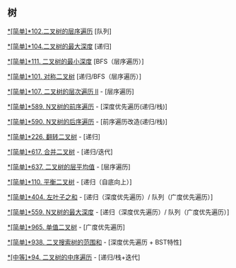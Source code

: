 ## 树

[*[简单]*102.二叉树的层序遍历](https://leetcode-cn.com/problems/binary-tree-level-order-traversal) [队列]

[*[简单]*104.二叉树的最大深度](https://leetcode-cn.com/problems/maximum-depth-of-binary-tree) [递归]

[*[简单]*111. 二叉树的最小深度](https://leetcode-cn.com/problems/minimum-depth-of-binary-tree/submissions/) [BFS（层序遍历）]

[*[简单]*101. 对称二叉树](https://leetcode-cn.com/problems/symmetric-tree/) [递归/BFS（层序遍历）]

[*[简单]*107. 二叉树的层次遍历 II](https://leetcode-cn.com/problems/binary-tree-level-order-traversal-ii/submissions/) - [层序遍历]

[*[简单]*589. N叉树的前序遍历](https://leetcode-cn.com/problems/n-ary-tree-preorder-traversal/submissions/) - [深度优先遍历(递归/栈)]

[*[简单]*590. N叉树的后序遍历](https://leetcode-cn.com/problems/n-ary-tree-postorder-traversal/) - [前序遍历改造(递归/栈)]

[*[简单]*226. 翻转二叉树](https://leetcode-cn.com/problems/invert-binary-tree/submissions/) - [递归]

[*[简单]*617. 合并二叉树](https://leetcode-cn.com/problems/merge-two-binary-trees/) - [递归/迭代]

[*[简单]*637. 二叉树的层平均值](https://leetcode-cn.com/problems/average-of-levels-in-binary-tree/) - [层序遍历]

[*[简单]*110. 平衡二叉树](https://leetcode-cn.com/problems/balanced-binary-tree/) - [递归（自底向上）]

[*[简单]*404. 左叶子之和](https://leetcode-cn.com/problems/sum-of-left-leaves/) - [递归（深度优先遍历）/ 队列（广度优先遍历）]

[*[简单]*559. N叉树的最大深度](https://leetcode-cn.com/problems/maximum-depth-of-n-ary-tree/) - [递归（深度优先遍历）/ 队列（广度优先遍历）]

[*[简单]*965. 单值二叉树](https://leetcode-cn.com/problems/univalued-binary-tree/) - [广度优先遍历]

[*[简单]*938. 二叉搜索树的范围和](https://leetcode-cn.com/problems/range-sum-of-bst/) - [深度优先遍历 + BST特性]

[*[中等]*94. 二叉树的中序遍历](https://leetcode-cn.com/problems/binary-tree-inorder-traversal/) - [递归/栈+迭代]